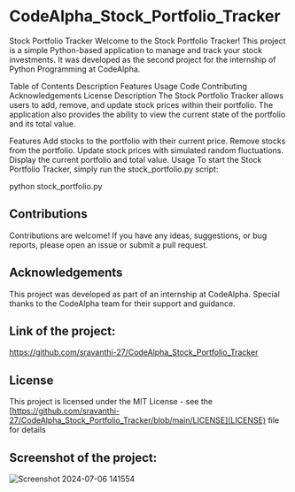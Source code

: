 # CodeAlpha_Stock_Portfolio_Tracker

Stock Portfolio Tracker
Welcome to the Stock Portfolio Tracker! This project is a simple Python-based application to manage and track your stock investments. It was developed as the second project for the internship of Python Programming at CodeAlpha.

Table of Contents
Description
Features
Usage
Code
Contributing
Acknowledgements
License
Description
The Stock Portfolio Tracker allows users to add, remove, and update stock prices within their portfolio. The application also provides the ability to view the current state of the portfolio and its total value.

Features
Add stocks to the portfolio with their current price.
Remove stocks from the portfolio.
Update stock prices with simulated random fluctuations.
Display the current portfolio and total value.
Usage
To start the Stock Portfolio Tracker, simply run the stock_portfolio.py script:

python stock_portfolio.py

## Contributions

Contributions are welcome! If you have any ideas, suggestions, or bug reports, please open an issue or submit a pull request.

## Acknowledgements

This project was developed as part of an internship at CodeAlpha. Special thanks to the CodeAlpha team for their support and guidance.

## Link of the project:

https://github.com/sravanthi-27/CodeAlpha_Stock_Portfolio_Tracker

## License

This project is licensed under the MIT License - see the [https://github.com/sravanthi-27/CodeAlpha_Stock_Portfolio_Tracker/blob/main/LICENSE](LICENSE) file for details

## Screenshot of the project:

![Screenshot 2024-07-06 141554](https://github.com/sravanthi-27/CodeAlpha_Stock_Portfolio_Tracker/assets/170450054/1101dc11-58ee-4b76-90a0-4c29202cf540)
